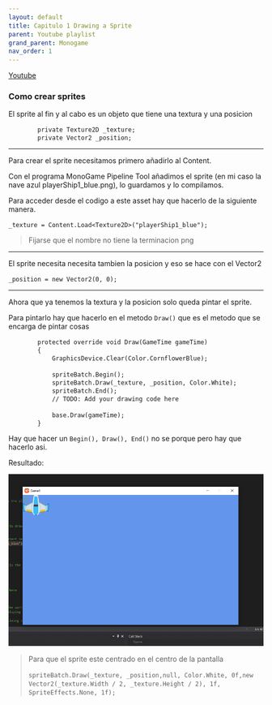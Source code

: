```yaml
---
layout: default
title: Capitulo 1 Drawing a Sprite
parent: Youtube playlist
grand_parent: Monogame
nav_order: 1
---
```


[Youtube](https://www.youtube.com/watch?v=r5dM0_J7KuY&list=PLV27bZtgVIJqoeHrQq6Mt_S1-Fvq_zzGZ)

### Como crear sprites

El sprite al fin y al cabo es un objeto que tiene una textura y una posicion

            private Texture2D _texture;
            private Vector2 _position;

---

Para crear el sprite necesitamos primero añadirlo al Content.

Con el programa MonoGame Pipeline Tool añadimos el sprite (en mi caso la nave azul playerShip1_blue.png), lo guardamos y lo compilamos.

Para acceder desde el codigo a este asset hay que hacerlo de la siguiente manera.

    _texture = Content.Load<Texture2D>("playerShip1_blue");

> Fijarse que el nombre no tiene la terminacion png

---

El sprite necesita necesita tambien la posicion y eso se hace con el Vector2

    _position = new Vector2(0, 0);

---

Ahora que ya tenemos la textura y la posicion solo queda pintar el sprite.

Para pintarlo hay que hacerlo en el metodo `Draw()` que es el metodo que se encarga de pintar cosas

            protected override void Draw(GameTime gameTime)
            {
                GraphicsDevice.Clear(Color.CornflowerBlue);

                spriteBatch.Begin();
                spriteBatch.Draw(_texture, _position, Color.White);
                spriteBatch.End();
                // TODO: Add your drawing code here

                base.Draw(gameTime);
            }

Hay que hacer un `Begin(), Draw(), End()` no se porque pero hay que hacerlo asi.

Resultado:

![72000000](../../img/Capitulo_1_Drawing_a_Sprite.png)

> Para que el sprite este centrado en el centro de la pantalla
>
> `spriteBatch.Draw(_texture, _position,null, Color.White, 0f,new Vector2(_texture.Width / 2, _texture.Height / 2), 1f, SpriteEffects.None, 1f);`
